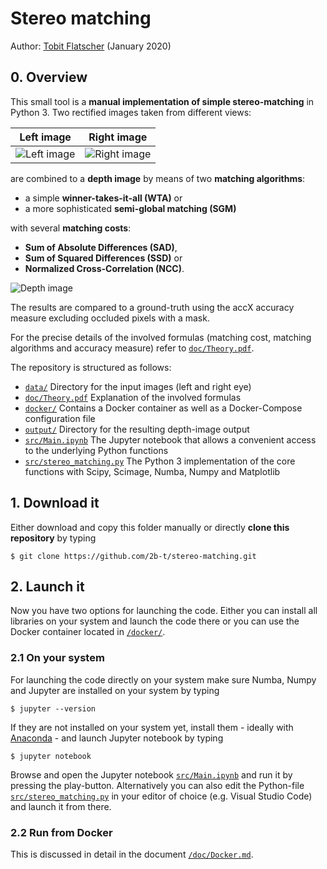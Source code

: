 # Stereo matching

Author: [Tobit Flatscher](https://github.com/2b-t) (January 2020)

## 0. Overview
This small tool is a **manual implementation of simple stereo-matching** in Python 3. Two rectified images taken from different views:

Left image             |  Right image
:-------------------------:|:-------------------------:
![Left image](/data/Adirondack_left.png) | ![Right image](/data/Adirondack_right.png)

are combined to a **depth image** by means of two **matching algorithms**:

- a simple **winner-takes-it-all (WTA)** or 
- a more sophisticated **semi-global matching (SGM)**

with several **matching costs**:

- **Sum of Absolute Differences (SAD)**,
- **Sum of Squared Differences (SSD)** or
- **Normalized Cross-Correlation (NCC)**.

![Depth image](/output/Adirondack_NCC_SGM_D70_R3_accX0,92.jpg)

The results are compared to a ground-truth using the accX accuracy measure excluding occluded pixels with a mask.

For the precise details of the involved formulas (matching cost, matching algorithms and accuracy measure) refer to [`doc/Theory.pdf`](./doc/Theory.pdf).

The repository is structured as follows:

- [`data/`](./data/) Directory for the input images (left and right eye)
- [`doc/Theory.pdf`](./doc/Theory.pdf) Explanation of the involved formulas
- [`docker/`](./docker/) Contains a Docker container as well as a Docker-Compose configuration file
- [`output/`](./output/) Directory for the resulting depth-image output
- [`src/Main.ipynb`](./src/Main.ipynb) The Jupyter notebook that allows a convenient access to the underlying Python functions
- [`src/stereo_matching.py`](./src/stereo_matching.py) The Python 3 implementation of the core functions with Scipy, Scimage, Numba, Numpy and Matplotlib

## 1. Download it
Either download and copy this folder manually or directly **clone this repository** by typing
```
$ git clone https://github.com/2b-t/stereo-matching.git
```
## 2. Launch it

Now you have two options for launching the code. Either you can install all libraries on your system and launch the code there or you can use the Docker container located in [`/docker/`](./docker/).

### 2.1 On your system

For launching the code directly on your system make sure Numba, Numpy and Jupyter are installed on your system by typing

```
$ jupyter --version
```
If they are not installed on your system yet, install them - ideally with [Anaconda](https://www.anaconda.com/distribution/) - and launch Jupyter notebook by typing
```
$ jupyter notebook
```
Browse and open the Jupyter notebook [`src/Main.ipynb`](./src/Main.ipynb) and run it by pressing the play-button. Alternatively you can also edit the Python-file [`src/stereo_matching.py`](./src/stereo_matching.py) in your editor of choice (e.g. Visual Studio Code) and launch it from there.

### 2.2 Run from Docker

This is discussed in detail in the document [`/doc/Docker.md`](./doc/Docker.md).

